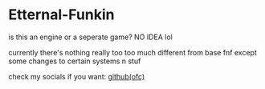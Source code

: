 # Etternal-Funkin
is this an engine or a seperate game? NO IDEA lol

currently there's nothing really too too much different from base fnf except some changes to certain systems n stuf

check my socials if you want:
[github(ofc)](https://github.com/K1lloByte)
